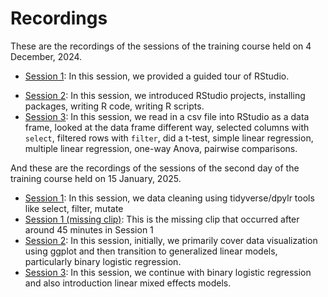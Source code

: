 # Recordings

These are the recordings of the sessions of the training course held on 4 December, 2024.
  
* [Session 1](https://vimeo.com/1036139176):
  In this session, we provided a guided tour of RStudio.
- [Session 2](https://vimeo.com/1036140288):
  In this session, we introduced RStudio projects, installing packages, writing R code, writing R scripts.
- [Session 3](https://vimeo.com/1036140989):
  In this session, we read in a csv file into RStudio as a data frame, looked at the data frame different way, selected 
      columns with `select`, filtered rows with `filter`, did a t-test, simple linear regression, multiple
      linear regression, one-way Anova, pairwise comparisons.


And these are the recordings of the sessions of the second day of the training course held on 15 January, 2025.

* [Session 1](https://vimeo.com/videos/1047391238): In this session, we data cleaning using tidyverse/dpylr tools like select, filter, mutate
* [Session 1 (missing clip)](https://vimeo.com/videos/1047406300): This is the missing clip that occurred after around 45 minutes in Session 1
* [Session 2](https://vimeo.com/videos/1047391822): In this session, initially, we primarily cover data visualization using ggplot and then transition to generalized linear models, particularly binary logistic regression.
* [Session 3](https://vimeo.com/videos/1047392423): In this session, we continue with binary logistic regression and also introduction linear mixed effects models.
